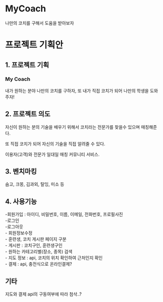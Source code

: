 # MyCoach
나만의 코치를 구해서 도움을 받아보자

<h1>프로젝트 기획안</h1>

<h2>1. 프로젝트 기획 </h2>

<h3>My Coach</h3>

<p>내가 원하는 분야 나만의 코치를 구하자, 또 내가 직접 코치가 되어 나만의 학생을 도와주자!</p>

<h2>2. 프로젝트 의도</h2>

<p>자신이 원하는 분의 기술을 배우기 위해서 코치라는 전문가를 찾을수 있으며 매칭해준다.

또 직접 코치가 되어 자신의 기술을 직접 알려줄 수 있다. <br>

이용자(고객)와 전문가 일대일 매칭 커뮤니티 서비스.

</p>

<h2>3. 벤치마킹</h2>

<p>숨고, 크몽, 김과외, 탈잉, 미소 등</p>

<h2>4. 사용기능</h2>
-회원가입 : 아이디, 비밀번호, 이름, 이메일, 전화번호, 프로필사진 <br>
-로그인 <br>
-로그아웃<br>
- 회원정보수정<br> 
- 훈련생, 코치 게시판 페이지 구분<br>
- 게시판 : 코치구인, 훈련생구인<br>
- 원하는 카테고리별(장소, 종목) 검색<br>
- 지도 정보 : api, 코치의 위치 확인하여 근처인지 확인<br>
- 결제 : api, 충전식으로 온라인결제?<br>

<h2>기타</h2>
<p> 지도와 결제 api의 구동여부에 따라 첨삭..? </p>
